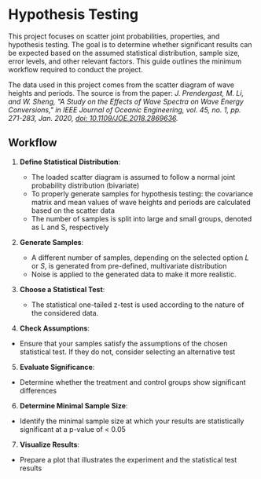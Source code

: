 # Hypothesis Testing

This project focuses on scatter joint probabilities, properties, and hypothesis testing. The goal is to determine whether significant results can be expected based on the assumed statistical distribution, sample size, error levels, and other relevant factors. This guide outlines the minimum workflow required to conduct the project.

The data used in this project comes from the scatter diagram of wave heights and periods. The source is from the paper: *J. Prendergast, M. Li, and W. Sheng, "A Study on the Effects of Wave Spectra on Wave Energy Conversions," in IEEE Journal of Oceanic Engineering, vol. 45, no. 1, pp. 271-283, Jan. 2020, [doi: 10.1109/JOE.2018.2869636](https://doi.org/10.1109/JOE.2018.2869636).*

## Workflow

1. **Define Statistical Distribution**:
   - The loaded scatter diagram is assumed to follow a normal joint probability distribution (bivariate)
   - To properly generate samples for hypothesis testing: the covariance matrix and mean values of wave heights and periods are calculated based on the scatter data
   - The number of samples is split into large and small groups, denoted as L and S, respectively


2. **Generate Samples**:
    - A different number of samples, depending on the selected option *L* or *S*, is generated from pre-defined, multivariate distribution
    - Noise is applied to the generated data to make it more realistic.

3. **Choose a Statistical Test**:
   - The statistical one-tailed z-test is used according to the nature of the considered data.

4. **Check Assumptions**:
- Ensure that your samples satisfy the assumptions of the chosen statistical test. If they do not, consider selecting an alternative test

5. **Evaluate Significance**:
- Determine whether the treatment and control groups show significant differences

6. **Determine Minimal Sample Size**:
- Identify the minimal sample size at which your results are statistically significant at a p-value of < 0.05

7. **Visualize Results**:
- Prepare a plot that illustrates the experiment and the statistical test results
